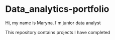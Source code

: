 # Data_analytics-portfolio

Hi, my name is Maryna. I'm junior data analyst

This repository contains projects I have completed
